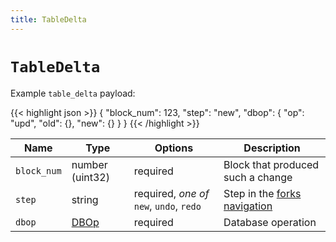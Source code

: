 ```yaml
---
title: TableDelta
---
```


# `TableDelta`

Example `table_delta` payload:

{{< highlight json >}}
{
  "block_num": 123,
  "step": "new",
  "dbop": {
    "op": "upd",
    "old": {},
    "new": {}
  }
}
{{< /highlight >}}

Name | Type | Options | Description
-----|------|---------|------------
`block_num` | number (uint32) | required | Block that produced such a change
`step` | string | required, _one of_ `new`, `undo`, `redo` | Step in the [forks navigation](#websocket-navigating-forks)
`dbop` | [DBOp](#type-DBOp) | required | Database operation
